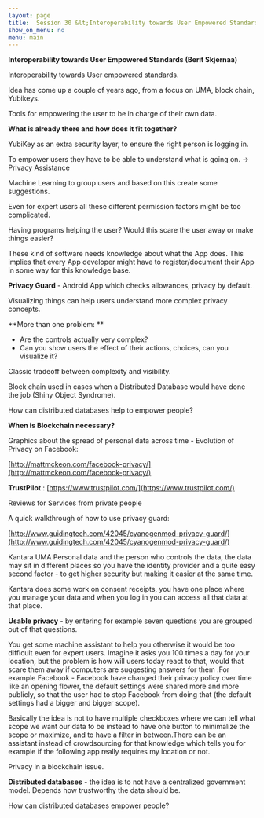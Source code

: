 ```yaml
---
layout: page
title:  Session 30 &lt;Interoperability towards User Empowered Standards&gt; (13:30/Room A10)
show_on_menu: no
menu: main
---
```



**Interoperability towards User Empowered Standards (Berit Skjernaa)**

Interoperability towards User empowered standards.

Idea has come up a couple of years ago, from a focus on UMA, block chain, Yubikeys.

Tools for empowering the user to be in charge of their own data.

**What is already there and how does it fit together?**

YubiKey as an extra security layer, to ensure the right person is logging in.

To empower users they have to be able to understand what is going on. -&gt; Privacy Assistance

Machine Learning to group users and based on this create some suggestions.

Even for expert users all these different permission factors might be too complicated.

Having programs helping the user? Would this scare the user away or make things easier?

These kind of software needs knowledge about what the App does. This implies that every App developer might have to register/document their App in some way for this knowledge base.

**Privacy Guard** - Android App which checks allowances, privacy by default.

Visualizing things can help users understand more complex privacy concepts.

**More than one problem:       **

- Are the controls actually very complex?
- Can you show users the effect of their actions, choices, can you visualize it?

Classic tradeoff between complexity and visibility.

Block chain used in cases when a Distributed Database would have done the job (Shiny Object Syndrome).

How can distributed databases help to empower people?

**When is Blockchain necessary?**

Graphics about the spread of personal data across time - Evolution of Privacy on Facebook:

[http://mattmckeon.com/facebook-privacy/](http://mattmckeon.com/facebook-privacy/)

**TrustPilot** : [https://www.trustpilot.com/](https://www.trustpilot.com/)

Reviews for Services from private people

A quick walkthrough of how to use privacy guard:

[http://www.guidingtech.com/42045/cyanogenmod-privacy-guard/](http://www.guidingtech.com/42045/cyanogenmod-privacy-guard/)

Kantara UMA Personal data and the person who controls the data, the data may sit in different places so you have the identity provider and a quite easy second factor - to get higher security but making it easier at the same time.

Kantara does some work on consent receipts, you have one place where you manage your data and when you log in you can access all that data at that place.

**Usable privacy** - by entering for example seven questions you are grouped out of that questions.

You get some machine assistant to help you otherwise it would be too difficult even for expert users. Imagine it asks you 100 times a day for your location, but the problem is how will users today react to that, would that scare them away if computers are suggesting answers for them .For example Facebook - Facebook have changed their privacy policy over time like an opening flower, the default settings were shared more and more publicly, so that the user had to stop Facebook from doing that (the default settings had a bigger and bigger scope).

Basically the idea is not to have multiple checkboxes where we can tell what scope we want our data to be instead to have one button to minimalize the scope or maximize, and to have a filter in between.There can be an assistant instead of crowdsourcing for that knowledge which tells you for example if the following app really requires my location or not.

Privacy in a blockchain issue.

**Distributed databases** - the idea is to not have a centralized government model. Depends how trustworthy the data should be.

How can distributed databases empower people?
